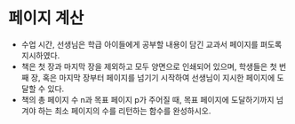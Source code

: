 # 페이지 계산
- 수업 시간, 선생님은 학급 아이들에게 공부할 내용이 담긴 교과서 페이지를 펴도록 지시하였다. 
- 책은 첫 장과 마지막 장을 제외하고 모두 양면으로 인쇄되어 있으며, 학생들은 첫 번째 장, 혹은 마지막 장부터 페이지를 넘기기 시작하여 선생님이 지시한 페이지에 도달할 수 있다.
- 책의 총 페이지 수 n과 목표 페이지 p가 주어질 때, 목표 페이지에 도달하기까지 넘겨야 하는 최소 페이지의 수를 리턴하는 함수를 완성하시오.
